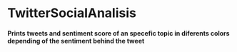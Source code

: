 # TwitterSocialAnalisis
#### Prints tweets and sentiment score of an specefic topic in diferents colors depending of the sentiment behind the tweet 
